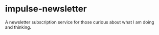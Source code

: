 # impulse-newsletter
A newsletter subscription service for those curious about what I am doing and thinking.

